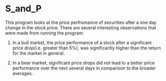 # S_and_P

This program looks at the price perfromance of securities after a one day change in the stock price.  There are several interesting observations that were made from running the program:  

1.  In a bull market, the price performance of a stock after a significant price drop(i.e. greater than 5%), was significantly higher than the return for the market in general.  

2.  In a bear market, significant price drops did not lead to a better price performance over the next several days in comparison to the broader averages.  

